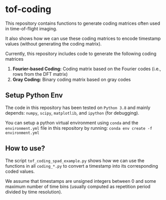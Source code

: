 # tof-coding

This repository contains functions to generate coding matrices often used in time-of-flight imaging. 

It also shows how we can use these coding matrices to encode timestamp values (without generating the coding matrix).

Currently, this repository includes code to generate the following coding matrices

1. **Fourier-based Coding:** Coding matrix based on the Fourier codes (i.e., rows from the DFT matrix)
2. **Gray Coding:** Binary coding matrix based on gray codes

## Setup Python Env

The code in this repository has been tested on `Python 3.8` and mainly depends: `numpy`, `scipy`, `matplotlib`, and `ipython` (for debugging). 

You can setup a python virtual environment using `conda` and the `environment.yml` file in this repository by running: `conda env create -f environment.yml`

## How to use?

The script `tof_coding_spad_example.py` shows how we can use the functions in all `coding_*.py` to convert a timestamp into its corresponding coded values. 

We assume that timestamps are unsigned integers between 0 and some maximum number of time bins (usually computed as repetition period divided by time resolution).

